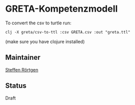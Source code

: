 # GRETA-Kompetenzmodell

To convert the csv to turtle run:

`clj -X greta/csv-to-ttl :csv GRETA.csv :out "greta.ttl"`

(make sure you have clojure installed)


## Maintainer

[Steffen Rörtgen](mailto:steffen.roertgen@hbz-nrw.de)

## Status

Draft
